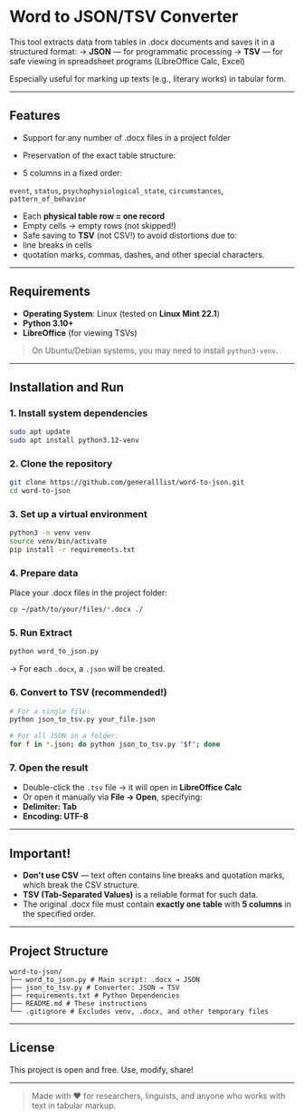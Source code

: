 # Word to JSON/TSV Converter

This tool extracts data from tables in .docx documents and saves it in a structured format:
→ **JSON** — for programmatic processing
→ **TSV** — for safe viewing in spreadsheet programs (LibreOffice Calc, Excel)

Especially useful for marking up texts (e.g., literary works) in tabular form.

---

## Features

- Support for any number of .docx files in a project folder
- Preservation of the exact table structure:

- 5 columns in a fixed order:

`event`, `status`, `psychophysiological_state`, `circumstances`, `pattern_of_behavior`
- Each **physical table row = one record**
- Empty cells → empty rows (not skipped!)
- Safe saving to **TSV** (not CSV!) to avoid distortions due to:
- line breaks in cells
- quotation marks, commas, dashes, and other special characters.

---

## Requirements

- **Operating System**: Linux (tested on **Linux Mint 22.1**)
- **Python 3.10+**
- **LibreOffice** (for viewing TSVs)

> On Ubuntu/Debian systems, you may need to install `python3-venv`.

---

## Installation and Run

### 1. Install system dependencies
```bash
sudo apt update
sudo apt install python3.12-venv
```

### 2. Clone the repository
```bash
git clone https://github.com/generalllist/word-to-json.git
cd word-to-json
```

### 3. Set up a virtual environment
```bash
python3 -m venv venv
source venv/bin/activate
pip install -r requirements.txt
```

### 4. Prepare data
Place your .docx files in the project folder:
```bash
cp ~/path/to/your/files/*.docx ./
```

### 5. Run Extract
```bash
python word_to_json.py
```
→ For each `.docx`, a `.json` will be created.

### 6. Convert to TSV (recommended!)
```bash
# For a single file:
python json_to_tsv.py your_file.json

# For all JSON in a folder:
for f in *.json; do python json_to_tsv.py "$f"; done
```

### 7. Open the result
- Double-click the `.tsv` file → it will open in **LibreOffice Calc**
- Or open it manually via **File → Open**, specifying:
- **Delimiter: Tab**
- **Encoding: UTF-8**

---

## Important!

- **Don't use CSV** — text often contains line breaks and quotation marks, which break the CSV structure.
- **TSV (Tab-Separated Values)** is a reliable format for such data.
- The original .docx file must contain **exactly one table** with **5 columns** in the specified order.

---

## Project Structure

```
word-to-json/
├── word_to_json.py # Main script: .docx → JSON
├── json_to_tsv.py # Converter: JSON → TSV
├── requirements.txt # Python Dependencies
├── README.md # These instructions
└── .gitignore # Excludes venv, .docx, and other temporary files
```

---

## License

This project is open and free. Use, modify, share!

---

> Made with ❤️ for researchers, linguists, and anyone who works with text in tabular markup.

